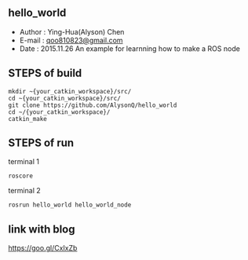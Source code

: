 ## hello_world
* Author : Ying-Hua(Alyson) Chen
* E-mail : qoo810823@gmail.com
* Date   : 2015.11.26
An example for learnning how to make a ROS node

## STEPS of build
```
mkdir ~{your_catkin_workspace}/src/
cd ~{your_catkin_workspace}/src/
git clone https://github.com/AlysonQ/hello_world
cd ~/{your_catkin_workspace}/
catkin_make
```

## STEPS of run
terminal 1
```
roscore
```
terminal 2
```
rosrun hello_world hello_world_node
```
## link with blog
https://goo.gl/CxIxZb
